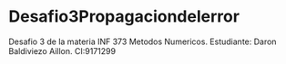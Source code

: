 # Desafio3Propagaciondelerror
Desafio 3 de la materia INF 373 Metodos Numericos.   Estudiante: Daron Baldiviezo Aillon.    CI:9171299
